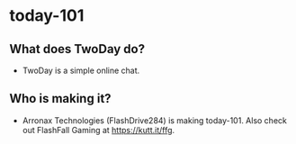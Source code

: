 # today-101

## What does TwoDay do?
- TwoDay is a simple online chat. 

## Who is making it?
- Arronax Technologies (FlashDrive284) is making today-101. Also check out FlashFall Gaming at https://kutt.it/ffg. 
